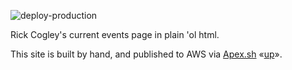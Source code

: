 ![deploy-production](https://github.com/RickCogley/rick.cogley.jp/workflows/deploy-production/badge.svg?branch=master)

Rick Cogley's current events page in plain 'ol html.

This site is built by hand, and published to AWS via [Apex.sh](https://apex.sh) «[up](https://apex.sh/up/)». 
